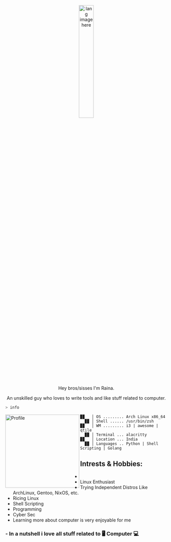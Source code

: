 <p align="center"><img width="30%" src="https://github.com/alansmathew/alansmathew/raw/master/lang.gif" alt="lang image here" /></p>

<p align="center">Hey bros/sisses I'm Raina.</p>

<p align="center">An unskilled guy who loves to write tools and like stuff related to computer.</p>

```zsh
> info
```


<img align="left" src="https://avatars.githubusercontent.com/u/131177110?v=4" alt="Profile" height="228" width="230" />


```
▉▉   │ OS ......... Arch Linux x86_64
  ▉▉ │ Shell ...... /usr/bin/zsh
▉▉   │ WM ......... i3 | awesome | qtile
  ▉▉ │ Terminal ... alacritty
▉▉   │ Location ... India
  ▉▉ │ Languages .. Python | Shell Scripting | Golang
```


## Intrests & Hobbies:
  -                     
  -  Linux Enthusiast
  -  Trying Independent Distros Like ArchLinux, Gentoo, NixOS, etc.
  -  Ricing Linux
  -  Shell Scripting
  -  Programming
  -  Cyber Sec
  -  Learning more about computer is very enjoyable for me

### - In a nutshell i love all stuff related to 🖥️ Computer 💻

